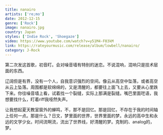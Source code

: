 ```yaml
---
title: nanairo
artists: ['re;mo']
date: 2012-12-15
genre: ['Rock']
image: nanairo.jpg
country: Japan
styles: ['Indie Rock', 'Shoegaze']
video: https://www.youtube.com/watch?v=y51M4-F03kM
link: https://rateyourmusic.com/release/album/lowbell/nanairo/
category: J-Rock
---
```


第二次发这首歌，初音盯。会对噪音墙有特别的迷恋。不说混响，混响只是技术层面的东西。

辽阔但是有界，没有一个人，自我意识强烈的空间。像云从高空中坠落，或者高空从云上坠落。周围都是软绵绵的，又是清醒的，都要往上面飞上去，又要从心里跌下来。你往噪音墙上看，试着找一个裂缝，实际上那满是裂缝。嘴巴里面呓语，我想要找什么，盯着riff我哑然失声。

让我想起夏天教室窗外的蝉鸣，不，那不是回忆。那是回忆，不存在于我的时间轴上任何一点。那是什么？日文，梦里面的世界，世界里面的梦。永远的高中生和永远的文学少女。时间流啊流，流出了世界线，好清醒的梦。克制的、analog的，梦。